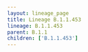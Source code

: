 ```yaml
---
layout: lineage_page
title: Lineage B.1.1.453
lineage: B.1.1.453
parent: B.1.1
children: ['B.1.1.453']
---
```

